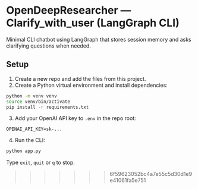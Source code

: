 
# OpenDeepResearcher — Clarify_with_user (LangGraph CLI)

Minimal CLI chatbot using LangGraph that stores session memory and asks clarifying questions when needed.

## Setup

1. Create a new repo and add the files from this project.
2. Create a Python virtual environment and install dependencies:

```bash
python -m venv venv
source venv/bin/activate
pip install -r requirements.txt
```

3. Add your OpenAI API key to `.env` in the repo root:

```
OPENAI_API_KEY=sk-...
```

4. Run the CLI:

```bash
python app.py
```

Type `exit`, `quit` or `q` to stop.
>>>>>>> 6f59623052bc4a7e55c5d30d1e9e41061fa5e751
